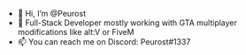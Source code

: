 - 👋 Hi, I’m @Peurost
- 👀 Full-Stack Developer mostly working with GTA multiplayer modifications like alt:V or FiveM
- 📫 You can reach me on Discord: Peurost#1337

